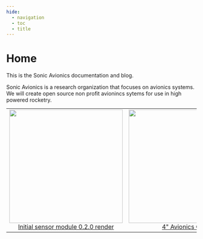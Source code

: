```yaml
---
hide:
  - navigation
  - toc
  - title
---
```

# Home

This is the Sonic Avionics documentation and blog.

Sonic Avionics is a research organization that focuses on avionics systems. We will create open source non profit avionincs sytems for use in high powered rocketry.

<!-- <figure markdown="span">

  ![alt text](img/IMG_0629.jpg){ width="300" }
  <figcaption>Zeul</figcaption>

</figure> -->




<div style="text-align: center;">

<style>
/* Disable background highlight on hover */
table tr:hover, table td:hover {
  background-color: transparent !important;
}

/* Prevent text selection when hovering */
table, table * {
  user-select: none;
}
</style>
<table style="margin: 0 auto;">
  <tr>
    <td align="center">
      <img src="/avionics/modules/sensors/sensors.png" width="300" /><br>
      <a href="/avionics/modules/sensors/">Initial sensor module 0.2.0 render</a>
    </td>
    <td align="center">
      <img src="/avionics/cad/2_3_front.png" width="300" /><br>
      <a href="avionics/cad/cad/">4" Avionics CAD</a>
    </td>
    <td align="center">
      <img src="/avionics/modules/power/0_0_2/1.jpg" width="300" /><br>
      <a href="/avionics/modules/power/0_0_2/">Power Module 0.0.2</a>
    </td>


</table>

</div>
